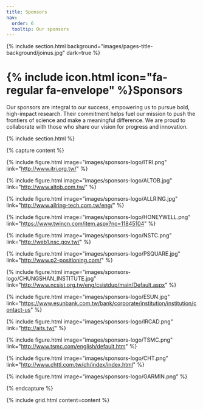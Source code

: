 ```yaml
---
title: Sponsors
nav:
  order: 6
  tooltip: Our sponsors
---
```


{% include section.html background="images/pages-title-background/joinus.jpg" dark=true %}
# {% include icon.html icon="fa-regular fa-envelope" %}Sponsors

Our sponsors are integral to our success, empowering us to pursue bold, high-impact research. Their commitment helps fuel our mission to push the frontiers of science and make a meaningful difference. We are proud to collaborate with those who share our vision for progress and innovation.

{% include section.html %}

{% capture content %}

{%
  include figure.html
  image="images/sponsors-logo/ITRI.png"
  link="http://www.itri.org.tw/"
%}

{%
  include figure.html
  image="images/sponsors-logo/ALTOB.jpg"
  link="http://www.altob.com.tw/"
%}

{%
  include figure.html
  image="images/sponsors-logo/ALLRING.jpg"
  link="http://www.allring-tech.com.tw/eng/"
%}

{%
  include figure.html
  image="images/sponsors-logo/HONEYWELL.png"
  link="https://www.twincn.com/item.aspx?no=11845104"
%}

{%
  include figure.html
  image="images/sponsors-logo/NSTC.png"
  link="http://web1.nsc.gov.tw/"
%}

{%
  include figure.html
  image="images/sponsors-logo/PSQUARE.jpg"
  link="http://www.p2-positioning.com/"
%}

{%
  include figure.html
  image="images/sponsors-logo/CHUNGSHAN_INSTITUTE.jpg"
  link="http://www.ncsist.org.tw/eng/csistdup/main/Default.aspx"
%}

{%
  include figure.html
  image="images/sponsors-logo/ESUN.jpg"
  link="https://www.esunbank.com.tw/bank/corporate/institution/institution/contact-us"
%}

{%
  include figure.html
  image="images/sponsors-logo/IRCAD.png"
  link="http://aits.tw/"
%}

{%
  include figure.html
  image="images/sponsors-logo/TSMC.png"
  link="http://www.tsmc.com/english/default.htm"
%}

{%
  include figure.html
  image="images/sponsors-logo/CHT.png"
  link="http://www.chttl.com.tw/ch/index/index.html"
%}

{%
  include figure.html
  image="images/sponsors-logo/GARMIN.png"
%}

{% endcapture %}

{%
  include grid.html
  content=content
%}
